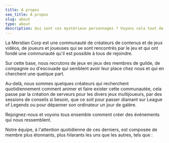 ```yaml
---
title: À propos
seo_title: À propos
slug: about
type: about
description: Qui sont ces mystérieux personnages ? Voyons cela tout de suite...
---
```


La Meridian Corp est une communauté de créateurs de contenus et de jeux vidéos, de joueurs et joueuses qui se sont rencontrés par le jeu et qui ont fondé une communauté qu'il est possible à tous de rejoindre.

Sur cette base, nous recrutons de jeux en jeux des membres de guilde, de compagnie ou d'escouade qui semblent avoir leur place chez nous et qui en cherchent une quelque part.

Au-delà, nous sommes quelques créateurs qui recherchent quotidiennement comment animer et faire exister cette communautée, cela passe par la création de serveurs pour les divers jeux multijoueurs, par des sessions de conseils si besoin, que ce soit pour passer diamant sur League of Legends ou pour dépanner son ordinateur un jour de galère.

Rejoignez-nous et voyons tous ensemble comment créer des événements qui nous ressemblent.

Notre équipe, à l'attention quotidienne de ces derniers, est composée de membre plus étonnants, plus hilarants les uns que les autres, tels que :
